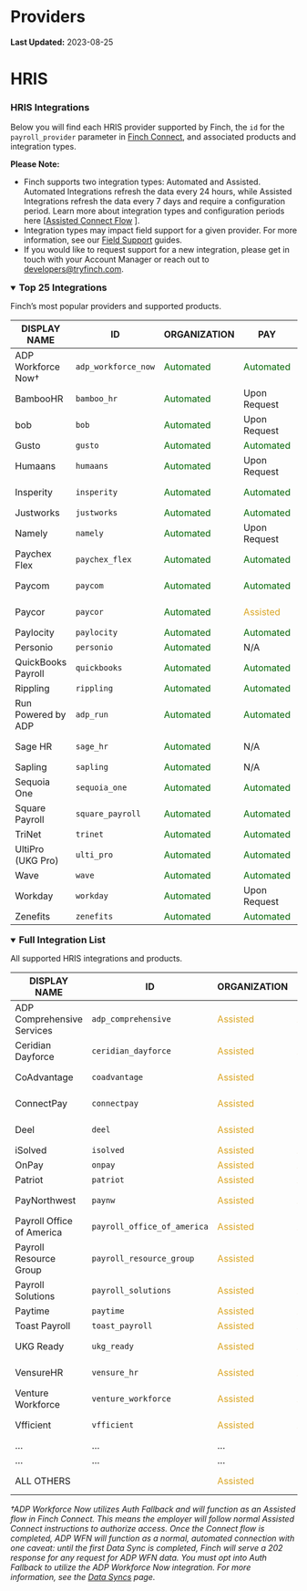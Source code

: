 # Providers

**Last Updated:** 2023-08-25

# HRIS

### HRIS Integrations

Below you will find each HRIS provider supported by Finch, the `id` for the `payroll_provider` parameter in [Finch Connect](../Integrating-with-Finch/Integrate-Finch-Connect/Overview.md), and associated products and integration types.

**Please Note:**

- Finch supports two integration types: Automated and Assisted. Automated Integrations refresh the data every 24 hours, while Assisted Integrations refresh the data every 7 days and require a configuration period. Learn more about integration types and configuration periods here [[Assisted Connect Flow](../Product-Guides/Assisted-Connect-Flow.md) ].
- Integration types may impact field support for a given provider. For more information, see our [Field Support](Field-Support/Compatibility.md) guides.
- If you would like to request support for a new integration, please get in touch with your Account Manager or reach out to developers@tryfinch.com.

<details open>
<summary><h3 style="display:inline">Top 25 Integrations</strong></summary>

Finch’s most popular providers and supported products.

| DISPLAY NAME | ID | ORGANIZATION | PAY | BENEFITS |
| --- | --- | --- | --- | --- |
| ADP Workforce Now† | `adp_workforce_now` |  <span style="color:darkgreen">Automated</span> |  <span style="color:darkgreen">Automated</span> | <span style="color:goldenrod">Assisted</span> |
| BambooHR | `bamboo_hr` |  <span style="color:darkgreen">Automated</span> | Upon Request | <span style="color:goldenrod">Assisted</span> |
| bob | `bob` |  <span style="color:darkgreen">Automated</span> | Upon Request | N/A |
| Gusto | `gusto` |  <span style="color:darkgreen">Automated</span> |  <span style="color:darkgreen">Automated</span> |  <span style="color:darkgreen">Automated</span> |
| Humaans | `humaans` |  <span style="color:darkgreen">Automated</span> | Upon Request | N/A |
| Insperity | `insperity` |  <span style="color:darkgreen">Automated</span> |  <span style="color:darkgreen">Automated</span> | Upon Request |
| Justworks | `justworks` |  <span style="color:darkgreen">Automated</span> |  <span style="color:darkgreen">Automated</span> | <span style="color:goldenrod">Assisted</span> |
| Namely | `namely` |  <span style="color:darkgreen">Automated</span> | Upon Request | Upon Request |
| Paychex Flex | `paychex_flex` |  <span style="color:darkgreen">Automated</span> |  <span style="color:darkgreen">Automated</span> | <span style="color:goldenrod">Assisted</span> |
| Paycom | `paycom` |  <span style="color:darkgreen">Automated</span> |  <span style="color:darkgreen">Automated</span> | Upon Request |
| Paycor | `paycor` |  <span style="color:darkgreen">Automated</span> | <span style="color:goldenrod">Assisted</span> | Upon Request |
| Paylocity | `paylocity` |  <span style="color:darkgreen">Automated</span> |  <span style="color:darkgreen">Automated</span> | <span style="color:goldenrod">Assisted</span> |
| Personio | `personio` |  <span style="color:darkgreen">Automated</span> | N/A | N/A |
| QuickBooks Payroll | `quickbooks` |  <span style="color:darkgreen">Automated</span> |  <span style="color:darkgreen">Automated</span> | <span style="color:goldenrod">Assisted</span> |
| Rippling | `rippling` |  <span style="color:darkgreen">Automated</span> |  <span style="color:darkgreen">Automated</span> | N/A |
| Run Powered by ADP | `adp_run` |  <span style="color:darkgreen">Automated</span> |  <span style="color:darkgreen">Automated</span> | <span style="color:goldenrod">Assisted</span> |
| Sage HR | `sage_hr` |  <span style="color:darkgreen">Automated</span> | N/A | Upon Request |
| Sapling | `sapling` |  <span style="color:darkgreen">Automated</span> | N/A | N/A |
| Sequoia One | `sequoia_one` |  <span style="color:darkgreen">Automated</span> |  <span style="color:darkgreen">Automated</span> | Upon Request |
| Square Payroll | `square_payroll` |  <span style="color:darkgreen">Automated</span> |  <span style="color:darkgreen">Automated</span> | <span style="color:goldenrod">Assisted</span> |
| TriNet | `trinet` |  <span style="color:darkgreen">Automated</span> |  <span style="color:darkgreen">Automated</span> |  <span style="color:darkgreen">Automated</span> |
| UltiPro (UKG Pro) | `ulti_pro` |  <span style="color:darkgreen">Automated</span> |  <span style="color:darkgreen">Automated</span> | Upon Request |
| Wave | `wave` |  <span style="color:darkgreen">Automated</span> |  <span style="color:darkgreen">Automated</span> | <span style="color:goldenrod">Assisted</span> |
| Workday | `workday` |  <span style="color:darkgreen">Automated</span> | Upon Request | Upon Request |
| Zenefits | `zenefits` |  <span style="color:darkgreen">Automated</span> |  <span style="color:darkgreen">Automated</span> | <span style="color:goldenrod"><span style="color:goldenrod">Assisted</span></span> |

</details>

<details open>
<summary><h3 style="display:inline">Full Integration List</strong></summary>

All supported HRIS integrations and products.

| DISPLAY NAME | ID | ORGANIZATION | PAY | BENEFITS |
| --- | --- | --- | --- | --- |
| ADP Comprehensive Services | `adp_comprehensive` | <span style="color:goldenrod">Assisted</span> | <span style="color:goldenrod">Assisted</span> | Upon Request |
| Ceridian Dayforce | `ceridian_dayforce` | <span style="color:goldenrod">Assisted</span> | <span style="color:goldenrod">Assisted</span> | Upon Request |
| CoAdvantage | `coadvantage` | <span style="color:goldenrod">Assisted</span> | Upon Request | Upon Request |
| ConnectPay | `connectpay` | <span style="color:goldenrod">Assisted</span> | Upon Request | <span style="color:goldenrod">Assisted</span> |
| Deel | `deel` | <span style="color:goldenrod">Assisted</span> | Upon Request | Upon Request |
| iSolved | `isolved` | <span style="color:goldenrod">Assisted</span> | <span style="color:goldenrod">Assisted</span> | <span style="color:goldenrod">Assisted</span> |
| OnPay | `onpay` | <span style="color:goldenrod">Assisted</span> | <span style="color:goldenrod">Assisted</span> | <span style="color:goldenrod">Assisted</span> |
| Patriot | `patriot` | <span style="color:goldenrod">Assisted</span> | <span style="color:goldenrod">Assisted</span> | <span style="color:goldenrod">Assisted</span> |
| PayNorthwest | `paynw` | <span style="color:goldenrod">Assisted</span> | <span style="color:goldenrod">Assisted</span> | Upon Request |
| Payroll Office of America | `payroll_office_of_america` | <span style="color:goldenrod">Assisted</span> | <span style="color:goldenrod">Assisted</span> | <span style="color:goldenrod">Assisted</span> |
| Payroll Resource Group | `payroll_resource_group` | <span style="color:goldenrod">Assisted</span> | Upon Request | Upon Request |
| Payroll Solutions | `payroll_solutions` | <span style="color:goldenrod">Assisted</span> | <span style="color:goldenrod">Assisted</span> | Upon Request |
| Paytime | `paytime` | <span style="color:goldenrod">Assisted</span> | <span style="color:goldenrod">Assisted</span> | <span style="color:goldenrod">Assisted</span> |
| Toast Payroll | `toast_payroll` | <span style="color:goldenrod">Assisted</span> | <span style="color:goldenrod">Assisted</span> | <span style="color:goldenrod">Assisted</span> |
| UKG Ready | `ukg_ready` | <span style="color:goldenrod">Assisted</span> | <span style="color:goldenrod">Assisted</span> | Upon Request |
| VensureHR | `vensure_hr` | <span style="color:goldenrod">Assisted</span> | <span style="color:goldenrod">Assisted</span> | <span style="color:red">Not Supported</span> |
| Venture Workforce | `venture_workforce` | <span style="color:goldenrod">Assisted</span> | <span style="color:goldenrod">Assisted</span> | <span style="color:red">Not Supported</span> |
| Vfficient | `vfficient` | <span style="color:goldenrod">Assisted</span> | <span style="color:goldenrod">Assisted</span> | <span style="color:red">Not Supported</span> |
| … | … | … | … | … |
| … | … | … | … | … |
| ALL OTHERS |  | <span style="color:goldenrod">Assisted</span> | Upon Request | Upon Request |

</details>

*†ADP Workforce Now utilizes Auth Fallback and will function as an Assisted flow in Finch Connect. This means the employer will follow normal Assisted Connect instructions to authorize access. Once the Connect flow is completed, ADP WFN will function as a normal, automated connection with one caveat: until the first Data Sync is completed, Finch will serve a 202 response for any request for ADP WFN data. You must opt into Auth Fallback to utilize the ADP Workforce Now integration. For more information, see the [Data Syncs](Data-Syncs.md) page.*
